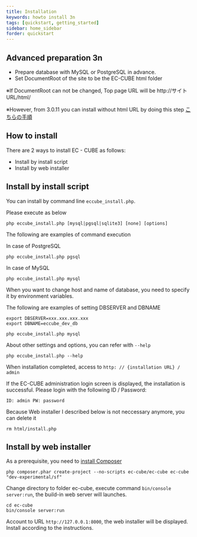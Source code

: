 ```yaml
---
title: Installation
keywords: howto install 3n
tags: [quickstart, getting_started]
sidebar: home_sidebar
forder: quickstart
---
```


## Advanced preparation 3n

- Prepare database with MySQL or PostgreSQL in advance.
- Set DocumentRoot of the site to be the EC-CUBE html folder

※If DocumentRoot can not be changed, Top page URL will be http://サイトURL/html/

※However, from 3.0.11 you can install without html URL by doing this step [こちらの手順](/quickstart_remove-html)


## How to install

There are 2 ways to install EC - CUBE as follows:

- Install by install script
- Install by web installer

## Install by install script

You can install by command line `eccube_install.php`.

Please execute as below

`php eccube_install.php [mysql|pgsql|sqlite3] [none] [options]`

The following are examples of command execution

In case of PostgreSQL

```
php eccube_install.php pgsql
```

In case of MySQL

```
php eccube_install.php mysql
```

When you want to change host and name of database, you need to specify it by environment variables. 

The following are examples of setting DBSERVER and DBNAME

```
export DBSERVER=xxx.xxx.xxx.xxx
export DBNAME=eccube_dev_db

php eccube_install.php mysql
```

About other settings and options, you can refer with `--help`

```
php eccube_install.php --help
```

When installation completed, access to `http: // {installation URL} / admin`

If the EC-CUBE administration login screen is displayed, the installation is successful. Please login with the following ID / Password:

`ID: admin PW: password`

Because Web installer I described below is not neccessary anymore, you can delete it 

```
rm html/install.php
```

## Install by web installer
As a prerequisite, you need to [install Composer](https://getcomposer.org/download/)

```
php composer.phar create-project --no-scripts ec-cube/ec-cube ec-cube "dev-experimental/sf"
```

Change directory to folder ec-cube, execute command `bin/console server:run`, the build-in web server will launches.

```
cd ec-cube
bin/console server:run
```

Account to URL `http://127.0.0.1:8000`, the web installer will be displayed. Install according to the instructions.

